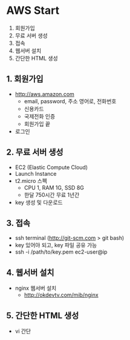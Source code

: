 # AWS Start

1. 회원가입
2. 무료 서버 생성
3. 접속
4. 웹서버 설치
5. 간단한 HTML 생성

## 1. 회원가입
* http://aws.amazon.com
  * email, password, 주소 영어로, 전화번호
  * 신용카드
  * 국제전화 인증
  * 회원가입 끝
* 로그인

## 2. 무료 서버 생성
* EC2 (Elastic Compute Cloud)
* Launch Instance
* t2.micro 스펙
  * CPU 1, RAM 1G, SSD 8G
  * 한달 750시간 무료 1년간
* key 생성 및 다운로드


## 3. 접속
* ssh terminal (http://git-scm.com > git bash)
* key 있어야 되고, key 파일 공유 가능
* ssh -i /path/to/key.pem ec2-user@ip

## 4. 웹서버 설치
* nginx 웹서버 설치
  * http://okdevtv.com/mib/nginx


## 5. 간단한 HTML 생성
* vi 간단

